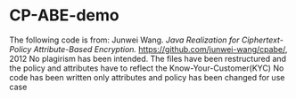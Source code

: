 # CP-ABE-demo
The following code is from: Junwei Wang. *Java Realization for Ciphertext-Policy Attribute-Based Encryption.* https://github.com/junwei-wang/cpabe/, 2012
No plagirism has been intended. 
The files have been restructured and the policy and attributes have to reflect the Know-Your-Customer(KYC) 
No code has been written only attributes and policy has been changed for use case 
